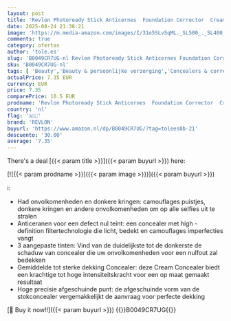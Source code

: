 ```yaml
---
layout: post
title: 'Revlon Photoready Stick Anticernes  Foundation Corrector  Cream Formule  Middle Cover  3 2 gr   Light Medium Shade  003 '
date: 2025-08-24 21:38:21
image: 'https://m.media-amazon.com/images/I/31o5SLvSqML._SL500_._SL400_.jpg'
comments: true
category: ofertas
author: 'tole.es'
slug: 'B0049CR7UG-nl Revlon Photoready Stick Anticernes Foundation Corrector...'
sku: 'B0049CR7UG-nl'
tags: [ 'Beauty','Beauty & persoonlijke verzorging','Concealers & correctors gezicht','Gezichtsmake-up','Make-up','revlon','🇳🇱', ]
actualPrice: 7.35 EUR
currency: EUR
price: 7.35
comparePrice: 10.5 EUR
prodname: 'Revlon Photoready Stick Anticernes  Foundation Corrector  Cream Formule  Middle Cover  3 2 gr   Light Medium Shade  003 '
country: 'nl'
flag: '🇳🇱'
brand: 'REVLON'
buyurl: 'https://www.amazon.nl/dp/B0049CR7UG/?tag=tolees0b-21'
descuento: '30.00'
average: '7.35'
---
```


There's a deal [{{< param title >}}]({{< param buyurl >}})  here:

[![{{< param prodname >}}]({{< param image >}})]({{< param buyurl >}})

ℹ️:

- Had onvolkomenheden en donkere kringen: camouflages puistjes, donkere kringen en andere onvolkomenheden om op alle selfies uit te stralen
- Anticeranen voor een defect nul teint: een concealer met high -definition filtertechnologie die licht, bedekt en camouflages imperfecties vangt
- 3 aangepaste tinten: Vind van de duidelijkste tot de donkerste de schaduw van concealer die uw onvolkomenheden voor een nulfout zal bedekken
- Gemiddelde tot sterke dekking Concealer: deze Cream Concealer biedt een krachtige tot hoge intensiteitskracht voor een op maat gemaakt resultaat
- Hoge precisie afgeschuinde punt: de afgeschuinde vorm van de stokconcealer vergemakkelijkt de aanvraag voor perfecte dekking

[🛒 Buy it now!!]({{< param buyurl >}})
{{<world>}}B0049CR7UG{{</world>}}

